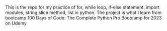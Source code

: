 This is the repo for my practice of for, while loop, if-else statement, import modules, string slice method, list in python. The project is what I learn from bootcamp 100 Days of Code: The Complete Python Pro Bootcamp for 2023
 on Udemy
